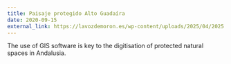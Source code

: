 ```yaml
---
title: Paisaje protegido Alto Guadaíra
date: 2020-09-15
external_link: https://lavozdemoron.es/wp-content/uploads/2025/04/2025.4-XI-Aula-Miguel-Cala-Sanchez-programa.pdf
---
```


The use of GIS software is key to the digitisation of protected natural spaces in Andalusia.

<!--more-->